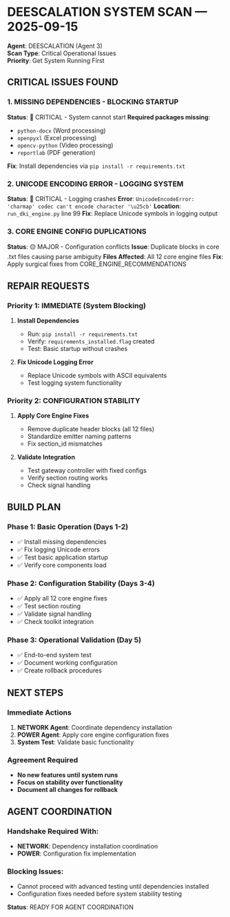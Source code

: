 # DEESCALATION SYSTEM SCAN — 2025-09-15

**Agent**: DEESCALATION (Agent 3)  
**Scan Type**: Critical Operational Issues  
**Priority**: Get System Running First

## CRITICAL ISSUES FOUND

### 1. MISSING DEPENDENCIES - BLOCKING STARTUP
**Status**: 🔴 CRITICAL - System cannot start
**Required packages missing**:
- `python-docx` (Word processing)
- `openpyxl` (Excel processing) 
- `opencv-python` (Video processing)
- `reportlab` (PDF generation)

**Fix**: Install dependencies via `pip install -r requirements.txt`

### 2. UNICODE ENCODING ERROR - LOGGING SYSTEM
**Status**: 🔴 CRITICAL - Logging crashes
**Error**: `UnicodeEncodeError: 'charmap' codec can't encode character '\u25cb'`
**Location**: `run_dki_engine.py` line 99
**Fix**: Replace Unicode symbols in logging output

### 3. CORE ENGINE CONFIG DUPLICATIONS
**Status**: 🟡 MAJOR - Configuration conflicts
**Issue**: Duplicate blocks in core .txt files causing parse ambiguity
**Files Affected**: All 12 core engine files
**Fix**: Apply surgical fixes from CORE_ENGINE_RECOMMENDATIONS

## REPAIR REQUESTS

### Priority 1: IMMEDIATE (System Blocking)
1. **Install Dependencies**
   - Run: `pip install -r requirements.txt`
   - Verify: `requirements_installed.flag` created
   - Test: Basic startup without crashes

2. **Fix Unicode Logging Error**
   - Replace Unicode symbols with ASCII equivalents
   - Test logging system functionality

### Priority 2: CONFIGURATION STABILITY
1. **Apply Core Engine Fixes**
   - Remove duplicate header blocks (all 12 files)
   - Standardize emitter naming patterns
   - Fix section_id mismatches

2. **Validate Integration**
   - Test gateway controller with fixed configs
   - Verify section routing works
   - Check signal handling

## BUILD PLAN

### Phase 1: Basic Operation (Days 1-2)
- ✅ Install missing dependencies
- ✅ Fix logging Unicode errors
- ✅ Test basic application startup
- ✅ Verify core components load

### Phase 2: Configuration Stability (Days 3-4)
- ✅ Apply all 12 core engine fixes
- ✅ Test section routing
- ✅ Validate signal handling
- ✅ Check toolkit integration

### Phase 3: Operational Validation (Day 5)
- ✅ End-to-end system test
- ✅ Document working configuration
- ✅ Create rollback procedures

## NEXT STEPS

### Immediate Actions
1. **NETWORK Agent**: Coordinate dependency installation
2. **POWER Agent**: Apply core engine configuration fixes
3. **System Test**: Validate basic functionality

### Agreement Required
- **No new features until system runs**
- **Focus on stability over functionality**
- **Document all changes for rollback**

## AGENT COORDINATION

### Handshake Required With:
- **NETWORK**: Dependency installation coordination
- **POWER**: Configuration fix implementation

### Blocking Issues:
- Cannot proceed with advanced testing until dependencies installed
- Configuration fixes needed before system stability testing

**Status**: READY FOR AGENT COORDINATION














